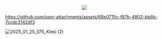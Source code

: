 <p align="center"><img src=https://64.media.tumblr.com/44dd86a7247e84dea43bcec768cc0e25/7ee4fc261a9d7585-33/s100x200/2b16635498714866d7fc7bceec5b22485035a952.gifv>

https://github.com/user-attachments/assets/68e0715c-f87b-4802-bb6b-7ccdc3142df3

![2025_01_25_075_Kleki (2)](https://github.com/user-attachments/assets/af52f07a-b710-4e2c-8b52-6b749f7de6ca)




